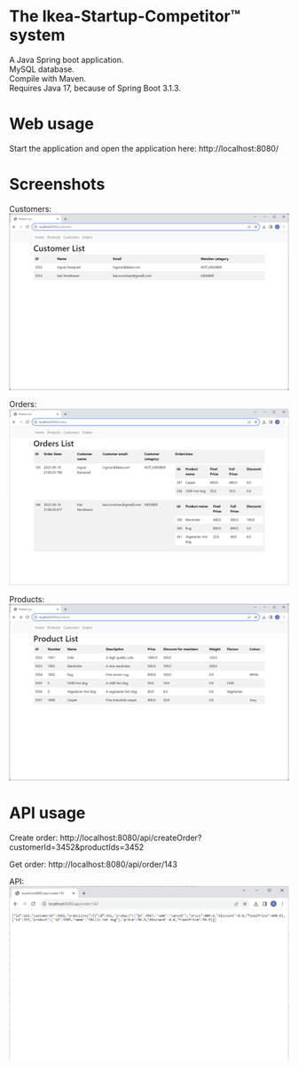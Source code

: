The Ikea-Startup-Competitor™ system
===================================

A Java Spring boot application.  
MySQL database.  
Compile with Maven.  
Requires Java 17, because of Spring Boot 3.1.3.

Web usage
========= 
Start the application and open the application here:
http://localhost:8080/

Screenshots
===========
Customers:
![Customers](customers.png "Customers")

Orders:
![Orders](orders.png "Orders")

Products:
![Products](products.png "Products")

API usage
=========

Create order:
http://localhost:8080/api/createOrder?customerId=3452&productIds=3452

Get order:
http://localhost:8080/api/order/143

API:
![Api](api.png "API")




